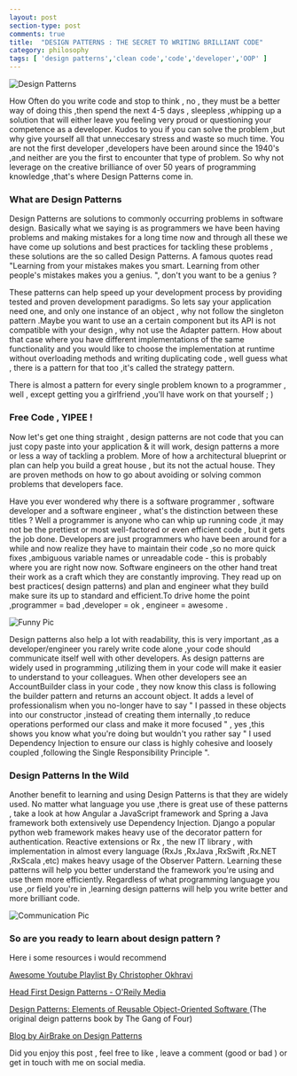 ```yaml
---
layout: post
section-type: post
comments: true
title:  "DESIGN PATTERNS : THE SECRET TO WRITING BRILLIANT CODE"
category: philosophy
tags: [ 'design patterns','clean code','code','developer','OOP' ]
---
```


![Design Patterns](https://www.dropbox.com/s/v1znitt0umlhenv/designpatterns-720x340.png?dl=1)

How Often do you write code and stop to think , no , they must be a better way of doing this ,then spend the next 4-5 days , sleepless ,whipping up a solution that will either leave you feeling very proud or questioning your competence as a developer. Kudos to you if you can solve the problem ,but why give yourself all that unneccesary stress and waste so much time. You are not the first developer ,developers have been around since the 1940's ,and neither are you the first to encounter that type of problem. So why not leverage on the creative brilliance of over 50 years of programming knowledge ,that's where Design Patterns come in.

### What are Design Patterns

Design Patterns are solutions to commonly occurring problems in software design. Basically what we saying is as programmers we have been having problems and making mistakes for a long time now and through all these we have come up solutions and best practices for tackling these problems , these solutions are the so called Design Patterns.
A famous quotes read "Learning from your mistakes makes you smart. Learning from other people's mistakes makes you a genius. ", don't you want to be a genius ?

 These patterns can help speed up your development process by providing tested and proven development paradigms. So lets say your application need one, and only one instance of an object , why not follow the singleton pattern .Maybe you want to use an a certain component but its API is not compatible with your design , why not use the Adapter pattern. How about that case where you have different implementations of the same functionality and you would like to choose the implementation at runtime without overloading methods and writing duplicating code , well guess what , there is a pattern for that too ,it's called the strategy pattern.

 There is almost a pattern for every single problem known to a programmer , well , except getting you a girlfriend ,you'll have work on that yourself ; )

### Free Code , YIPEE !

 Now let's get one thing straight , design patterns are not code that you can just copy paste into your application & it will work, design patterns a more or less a way of tackling a problem. More of how a architectural blueprint or plan can help you build a great house , but its not the actual house. They are proven methods on how to go about avoiding or solving common problems that developers face.

 Have you ever wondered why there is a  software programmer , software developer and a software engineer , what's the distinction between these titles ? Well a programmer is anyone who can whip up running code ,it may not be the prettiest or most well-factored or even efficient code , but it gets the job done. Developers are just programmers who have been around for a while and now realize they have to maintain their code ,so no more quick fixes ,ambiguous variable names or unreadable code - this is probably where you are right now now.  Software engineers on the other hand treat their work as a craft which they are constantly improving. They read up on best practices( design patterns) and plan and engineer what they build make sure its up to standard and efficient.To drive home the point ,programmer = bad ,developer = ok , engineer = awesome .

![Funny Pic](https://www.dropbox.com/s/zwh7xd9vfwecv4b/wtf.png?dl=1)

 Design patterns also help a lot with readability, this is very important ,as a developer/engineer you rarely write code alone ,your code should communicate itself well with other developers. As design patterns are widely used in programming ,utilizing them in your code will make it easier to understand to your colleagues. When other developers see an AccountBuilder class in your code , they now know this class is following the builder pattern and returns an account object.  It adds a level of professionalism when you no-longer have to say " I passed in these objects into our constructor ,instead of creating them internally ,to reduce operations performed our class and make it more focused " , yes ,this shows you know what you're doing but wouldn't you rather say " I used Dependency Injection to ensure our class is highly cohesive and loosely coupled ,following the Single Responsibility Principle ".


### Design Patterns In the Wild

 Another benefit to learning and using Design Patterns is that they are widely used. No matter what language you use ,there is great use of these patterns , take a look at how Angular a JavaScript framework and Spring a Java framework both extensively use Dependency Injection. Django a popular python web framework makes heavy use of the decorator pattern for authentication. Reactive extensions or Rx , the new IT library , with implementation in almost every language (RxJs ,RxJava ,RxSwift ,Rx.NET ,RxScala ,etc) makes heavy usage of the Observer Pattern. Learning these patterns will help you better understand the framework you're using and use them more efficiently. Regardless of what programming language you use ,or field you're in ,learning design patterns will help you write better and more brilliant code.

  ![Communication Pic](https://www.dropbox.com/s/0bcunzcp8xhmvsu/nimbus-image-1506178304818.png?dl=1)

### So are you ready to learn about design pattern ?

 Here i some resources i would recommend

  [Awesome Youtube Playlist By Christopher Okhravi](https://www.youtube.com/watch?v=v9ejT8FO-7I&list=PLrhzvIcii6GNjpARdnO4ueTUAVR9eMBpc)

[Head First Design Patterns - O'Reily Media](http://shop.oreilly.com/product/9780596007126.do)

[Design Patterns: Elements of Reusable Object-Oriented Software ](https://www.amazon.com/Design-Patterns-Elements-Reusable-Object-Oriented/dp/0201633612/ref=sr_1_1?s=books&ie=UTF8&qid=1506175661&sr=1-1&keywords=gang+of+four)(The original deign patterns book by The Gang of Four)

[Blog by AirBrake on Design Patterns ](https://airbrake.io/blog/category/design-patterns)

Did you enjoy this post , feel free to like , leave a comment (good or bad ) or get in touch with me on social media.        
